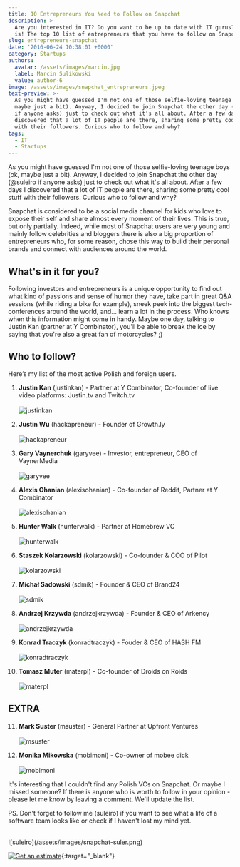 ```yaml
---
title: 10 Entrepreneurs You Need to Follow on Snapchat
description: >-
  Are you interested in IT? Do you want to be up to date with IT gurus? Here it
  is! The top 10 list of entrepreneurs that you have to follow on Snapchat!
slug: entrepreneurs-snapchat
date: '2016-06-24 10:38:01 +0000'
category: Startups
authors:
  avatar: /assets/images/marcin.jpg
  label: Marcin Sulikowski
  value: author-6
image: /assets/images/snapchat_entrepreneurs.jpeg
text-preview: >-
  As you might have guessed I'm not one of those selfie-loving teenage boys (ok,
  maybe just a bit). Anyway, I decided to join Snapchat the other day (@suleiro
  if anyone asks) just to check out what it's all about. After a few days I
  discovered that a lot of IT people are there, sharing some pretty cool stuff
  with their followers. Curious who to follow and why?
tags:
  - IT
  - Startups
---
```

As you might have guessed I'm not one of those selfie-loving teenage boys (ok, maybe just a bit). Anyway, I decided to join Snapchat the other day (@suleiro if anyone asks) just to check out what it's all about. After a few days I discovered that a lot of IT people are there, sharing some pretty cool stuff with their followers. Curious who to follow and why?

Snapchat is considered to be a social media channel for kids who love to expose their self and share almost every moment of their lives. This is true, but only partially. Indeed, while most of Snapchat users are very young and mainly follow celebrities and bloggers there is also a big proportion of entrepreneurs who, for some reason, chose this way to build their personal brands and connect with audiences around the world.

## What's in it for you?

Following investors and entrepreneurs is a unique opportunity to find out what kind of passions and sense of humor they have, take part in great Q&A sessions (while riding a bike for example), sneek peek into the biggest tech-conferences around the world, and... learn a lot in the process. Who knows when this information might come in handy. Maybe one day, talking to Justin Kan (partner at Y Combinator), you'll be able to break the ice by saying that you're also a great fan of motorcycles? ;)

## Who to follow?

Here’s my list of the most active Polish and foreign users.

1. **Justin Kan** (justinkan) - Partner at Y Combinator, Co-founder of live video platforms: Justin.tv and Twitch.tv
    <br><br>
    ![justinkan](/assets/images/snapchat-justin-kan.png)

2. **Justin Wu** (hackapreneur) - Founder of Growth.ly
    <br><br>
    ![hackapreneur](/assets/images/snapchat-justin-wu.png)

3. **Gary Vaynerchuk** (garyvee) - Investor, entrepreneur, CEO of VaynerMedia
    <br><br>
    ![garyvee](/assets/images/snapchat-gary-vaynerchuk.png)

4. **Alexis Ohanian** (alexisohanian) - Co-founder of Reddit, Partner at Y Combinator
    <br><br>
    ![alexisohanian](/assets/images/snapchat-alexis-ohanian.png)

5. **Hunter Walk** (hunterwalk) - Partner at Homebrew VC
    <br><br>
    ![hunterwalk](/assets/images/snapchat-hunter-walk.png)

6. **Staszek Kolarzowski** (kolarzowski) - Co-founder & COO of Pilot
    <br><br>
    ![kolarzowski](/assets/images/snapchat-staszek-kolarzowski.png)

7. **Michał Sadowski** (sdmik) - Founder & CEO of Brand24
    <br><br>
    ![sdmik](/assets/images/snapchat-michal-sadowski.png)

8. **Andrzej Krzywda** (andrzejkrzywda) - Founder & CEO of Arkency
    <br><br>
    ![andrzejkrzywda](/assets/images/snapchat-andrzej-krzywda.png)

9. **Konrad Traczyk** (konradtraczyk) - Fouder & CEO of HASH FM
    <br><br>
    ![konradtraczyk](/assets/images/snapchat-konrad-traczyk.png)

10. **Tomasz Muter** (materpl) - Co-founder of Droids on Roids
    <br><br>
    ![materpl](/assets/images/snapchat-tomasz-muter.png)

## EXTRA

11. **Mark Suster** (msuster) - General Partner at Upfront Ventures
    <br><br>
    ![msuster](/assets/images/snapchat-mark-suster.png)

12. **Monika Mikowska** (mobimoni) - Co-owner of mobee dick
    <br><br>
    ![mobimoni](/assets/images/snapchat-monika-mikowska.png)

It's interesting that I couldn't find any Polish VCs on Snapchat. Or maybe I missed someone? If there is anyone who is worth to follow in your opinion - please let me know by leaving a comment. We'll update the list.

PS. Don't forget to follow me (suleiro) if you want to see what a life of a software team looks like or check if I haven't lost my mind yet.

<br>
![suleiro](/assets/images/snapchat-suler.png)

[![Get an estimate](/assets/images/cta_estimation_1600.png)](https://naturaily.com/get-an-estimate){:target="_blank"}

